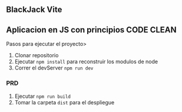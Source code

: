 ## BlackJack Vite
## Aplicacion en JS con principios CODE CLEAN

Pasos para ejecutar el proyecto>
1. Clonar repositorio
2. Ejecutar ```npm install``` para reconstruir los modulos de node
3. Correr el devServer ```npm run dev```

### PRD
1. Ejecutar ```npm run build```
2. Tomar la carpeta ```dist``` para el despliegue
